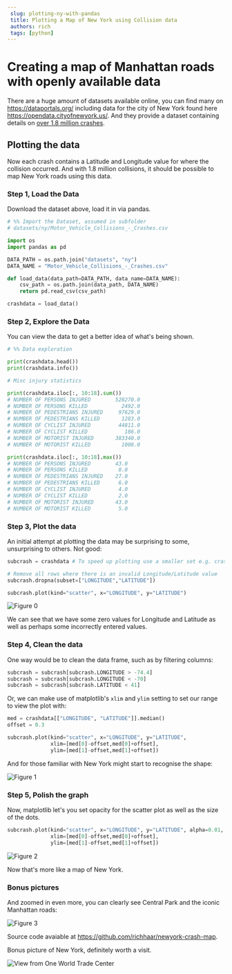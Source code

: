 ```yaml
--- 
 slug: plotting-ny-with-pandas
 title: Plotting a Map of New York using Collision data
 authors: rich 
 tags: [python] 
---
```


# Creating a map of Manhattan roads with openly available data

There are a huge amount of datasets available online, you can find many on https://dataportals.org/ including data for the city of New York found here https://opendata.cityofnewyork.us/.
And they provide a dataset containing details on [over 1.8 million crashes](https://data.cityofnewyork.us/Public-Safety/Motor-Vehicle-Collisions-Crashes/h9gi-nx95).


<!--truncate-->

## Plotting the data

Now each crash contains a Latitude and Longitude value for where the collision occurred.
And with 1.8 million collisions, it should be possible to map New York roads using this data.

### Step 1, Load the Data

Download the dataset above, load it in via pandas.

```python
# %% Import the Dataset, assumed in subfolder
# datasets/ny/Motor_Vehicle_Collisions_-_Crashes.csv

import os
import pandas as pd

DATA_PATH = os.path.join("datasets", "ny")
DATA_NAME = "Motor_Vehicle_Collisions_-_Crashes.csv"

def load_data(data_path=DATA_PATH, data_name=DATA_NAME):
    csv_path = os.path.join(data_path, DATA_NAME)
    return pd.read_csv(csv_path)

crashdata = load_data()

```

### Step 2, Explore the Data

You can view the data to get a better idea of what's being shown.

```python
# %% Data exploration

print(crashdata.head())
print(crashdata.info())

# Misc injury statistics

print(crashdata.iloc[:, 10:18].sum())
# NUMBER OF PERSONS INJURED        528270.0
# NUMBER OF PERSONS KILLED           2492.0
# NUMBER OF PEDESTRIANS INJURED     97629.0
# NUMBER OF PEDESTRIANS KILLED       1283.0
# NUMBER OF CYCLIST INJURED         44811.0
# NUMBER OF CYCLIST KILLED            186.0
# NUMBER OF MOTORIST INJURED       383340.0
# NUMBER OF MOTORIST KILLED          1008.0

print(crashdata.iloc[:, 10:18].max())
# NUMBER OF PERSONS INJURED        43.0
# NUMBER OF PERSONS KILLED          8.0
# NUMBER OF PEDESTRIANS INJURED    27.0
# NUMBER OF PEDESTRIANS KILLED      6.0
# NUMBER OF CYCLIST INJURED         4.0
# NUMBER OF CYCLIST KILLED          2.0
# NUMBER OF MOTORIST INJURED       43.0
# NUMBER OF MOTORIST KILLED         5.0

```

### Step 3, Plot the data

An initial attempt at plotting the data may be surprising to some, unsurprising to others. Not good:

```python
subcrash = crashdata # To speed up plotting use a smaller set e.g. crashdata[:10000]

# Remove all rows where there is an invalid Longitude/Latitude value
subcrash.dropna(subset=["LONGITUDE","LATITUDE"])

subcrash.plot(kind="scatter", x="LONGITUDE", y="LATITUDE")

```


![Figure 0](https://raw.githubusercontent.com/richhaar/newyork-crash-map/master/plots/Figure%202022-01-29%20200417.png)

We can see that we have some zero values for Longitude and Latitude as well as perhaps some incorrectly entered values.

### Step 4, Clean the data

One way would be to clean the data frame, such as by filtering columns:

```python
subcrash = subcrash[subcrash.LONGITUDE > -74.4]
subcrash = subcrash[subcrash.LONGITUDE < -70]
subcrash = subcrash[subcrash.LATITUDE < 41]

```
Or, we can make use of matplotlib's `xlim` and `ylim` setting to set our range
to view the plot with:


```python
med = crashdata[["LONGITUDE", "LATITUDE"]].median()
offset = 0.3

subcrash.plot(kind="scatter", x="LONGITUDE", y="LATITUDE",
              xlim=[med[0]-offset,med[0]+offset],
              ylim=[med[1]-offset,med[1]+offset])
```        

And for those familiar with New York might start to recognise the shape:


![Figure 1](https://raw.githubusercontent.com/richhaar/newyork-crash-map/master/plots/Figure%202022-01-29%20200934.png)


### Step 5, Polish the graph

Now, matplotlib let's you set opacity for the scatter plot as well as the size of the dots.

```python
subcrash.plot(kind="scatter", x="LONGITUDE", y="LATITUDE", alpha=0.01, s=0.02,
              xlim=[med[0]-offset,med[0]+offset],
              ylim=[med[1]-offset,med[1]+offset])
```

![Figure 2](https://raw.githubusercontent.com/richhaar/newyork-crash-map/master/plots/Figure%202022-01-29%20193054.png)

Now that's more like a map of New York.


### Bonus pictures

And zoomed in even more, you can clearly see Central Park and the iconic Manhattan roads:

![Figure 3](https://raw.githubusercontent.com/richhaar/newyork-crash-map/master/plots/Figure%202022-01-29%20201504.png)

Source code avaiable at https://github.com/richhaar/newyork-crash-map.

Bonus picture of New York, definitely worth a visit.

![View from One World Trade Center](/img/ny/IMG_20211219_151006.jpg)




